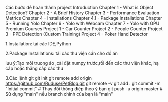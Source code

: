 Các bước để hoàn thành project
 Introduction
Chapter 1 - What is Object Detection?
Chapter 2 - A Brief History
Chapter 3 - Performance Evaluation Metrics
Chapter 4 - Installations
Chapter 4.1 - Package Installations
Chapter 5 - Running Yolo
Chapter 6 - Yolo with Webcam
 Chapter 7 - Yolo with GPU
Premium Courses
 Project 1 - Car Counter
Project 2 - People Counter
 Project 3 - PPE Detection (Custom Training)
 Project 4 - Poker Hand Detector

1.Installation: tải các IDE,Python

2.Package Installations: tải các thư viện cần cho đồ án



lưu ý:Tạo môi truong ảo ,cài đặt numpy trước,rồi đến các thư viện khác, hạ cấp hoặc thăng cấp các thư 

3.Các lệnh git
git init
git remote add origin https://github.com/Ruduse/PetBlog.git
git remote -v
git add .
git commit -m "Initial commit"  # Thay đổi thông điệp theo ý bạn
git push -u origin master  # Sử dụng "main" nếu branch chính của bạn là "main"
